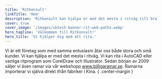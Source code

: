 ```yaml
---
title: 'Ritkonsult'
linkTitle: 'Hem'
description: 'Ritkonsult kan hjälpa er med det mesta i ritväg till bra priser och snabba leveranser. Vi kan rita utrymningsplaner, insatsplaner, kontrollritningar mm.'
cover: true
cover_image: '/images/sktech-banner-rit-web-paths.webp'
hero_tagline: 'Välkommen till Ritkonsult!'
hero_title: 'Vi hjälper dig med att rita.'
---
```


Vi är ett företag som med samma entusiasm åtar oss både stora och små kunder. Vi kan hjälpa er med det mesta i ritväg. Vi kan rita i AutoCAD eller vanliga ritprogram som CorelDraw och Illustrator. Sedan början av 2009 säljer vi även ramar via vår webshopp www.billigaramar.se. Ramarna importerar vi själva direkt ifrån fabriker i Kina.
{ .center-margin }
